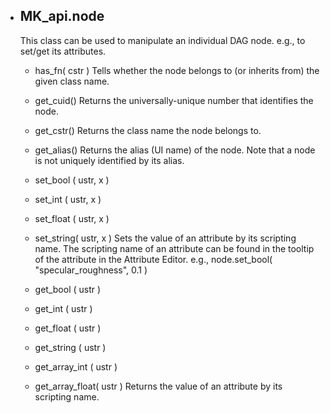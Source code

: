 - MK_api.node
  -----------

  This class can be used to manipulate an individual DAG node.
  e.g., to set/get its attributes.

  - has_fn( cstr )
    Tells whether the node belongs to (or inherits from) the given
    class name.

  - get_cuid()
    Returns the universally-unique number that identifies the node.

  - get_cstr()
    Returns the class name the node belongs to.

  - get_alias()
    Returns the alias (UI name) of the node.
    Note that a node is not uniquely identified by its alias.

  - set_bool  ( ustr, x )
  - set_int   ( ustr, x )
  - set_float ( ustr, x )
  - set_string( ustr, x )
    Sets the value of an attribute by its scripting name.
    The scripting name of an attribute can be found in the tooltip of
    the attribute in the Attribute Editor.
    e.g., node.set_bool( "specular_roughness", 0.1 )

  - get_bool       ( ustr )
  - get_int        ( ustr )
  - get_float      ( ustr )
  - get_string     ( ustr )
  - get_array_int  ( ustr )
  - get_array_float( ustr )
    Returns the value of an attribute by its scripting name.
